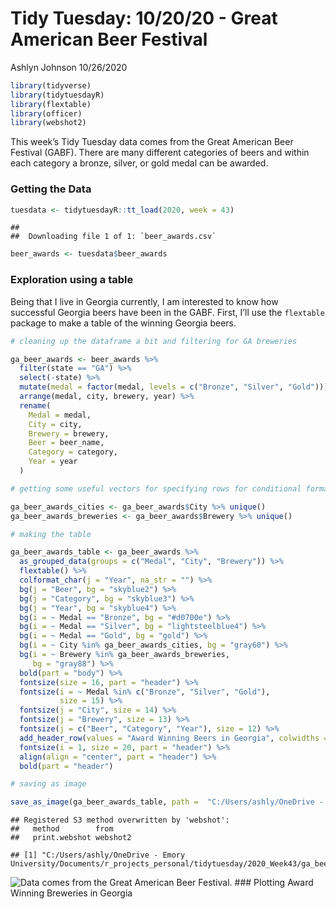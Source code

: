 Tidy Tuesday: 10/20/20 - Great American Beer Festival
================
Ashlyn Johnson
10/26/2020

``` r
library(tidyverse)
library(tidytuesdayR) 
library(flextable)
library(officer)
library(webshot2)
```

This week’s Tidy Tuesday data comes from the Great American Beer
Festival (GABF). There are many different categories of beers and within
each category a bronze, silver, or gold medal can be awarded.

### Getting the Data

``` r
tuesdata <- tidytuesdayR::tt_load(2020, week = 43)
```

    ## 
    ##  Downloading file 1 of 1: `beer_awards.csv`

``` r
beer_awards <- tuesdata$beer_awards
```

### Exploration using a table

Being that I live in Georgia currently, I am interested to know how
successful Georgia beers have been in the GABF. First, I’ll use the
`flextable` package to make a table of the winning Georgia beers.

``` r
# cleaning up the dataframe a bit and filtering for GA breweries

ga_beer_awards <- beer_awards %>%
  filter(state == "GA") %>%
  select(-state) %>%
  mutate(medal = factor(medal, levels = c("Bronze", "Silver", "Gold"))) %>%
  arrange(medal, city, brewery, year) %>%
  rename(
    Medal = medal,
    City = city,
    Brewery = brewery,
    Beer = beer_name,
    Category = category,
    Year = year
  )

# getting some useful vectors for specifying rows for conditional formatting

ga_beer_awards_cities <- ga_beer_awards$City %>% unique()
ga_beer_awards_breweries <- ga_beer_awards$Brewery %>% unique()

# making the table 

ga_beer_awards_table <- ga_beer_awards %>%
  as_grouped_data(groups = c("Medal", "City", "Brewery")) %>%
  flextable() %>%
  colformat_char(j = "Year", na_str = "") %>%
  bg(j = "Beer", bg = "skyblue2") %>%
  bg(j = "Category", bg = "skyblue3") %>%
  bg(j = "Year", bg = "skyblue4") %>%
  bg(i = ~ Medal == "Bronze", bg = "#d0700e") %>%
  bg(i = ~ Medal == "Silver", bg = "lightsteelblue4") %>%
  bg(i = ~ Medal == "Gold", bg = "gold") %>%
  bg(i = ~ City %in% ga_beer_awards_cities, bg = "gray60") %>%
  bg(i = ~ Brewery %in% ga_beer_awards_breweries,
     bg = "gray88") %>%
  bold(part = "body") %>%
  fontsize(size = 16, part = "header") %>%
  fontsize(i = ~ Medal %in% c("Bronze", "Silver", "Gold"),
           size = 15) %>%
  fontsize(j = "City", size = 14) %>%
  fontsize(j = "Brewery", size = 13) %>%
  fontsize(j = c("Beer", "Category", "Year"), size = 12) %>% 
  add_header_row(values = "Award Winning Beers in Georgia", colwidths = 6) %>% 
  fontsize(i = 1, size = 20, part = "header") %>% 
  align(align = "center", part = "header") %>% 
  bold(part = "header")

# saving as image

save_as_image(ga_beer_awards_table, path =  "C:/Users/ashly/OneDrive - Emory University/Documents/r_projects_personal/tidytuesday/2020_Week43/ga_beer_awards_table.png")
```

    ## Registered S3 method overwritten by 'webshot':
    ##   method        from    
    ##   print.webshot webshot2

    ## [1] "C:/Users/ashly/OneDrive - Emory University/Documents/r_projects_personal/tidytuesday/2020_Week43/ga_beer_awards_table.png"

![*Data comes from the Great American Beer
Festival.*](C:/Users/ashly/OneDrive%20-%20Emory%20University/Documents/r_projects_personal/tidytuesday/2020_Week43/ga_beer_awards_table.png)
\#\#\# Plotting Award Winning Breweries in Georgia
